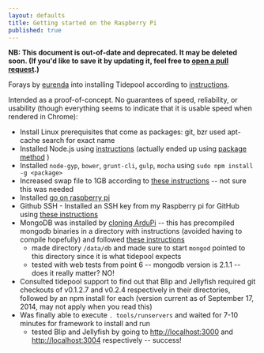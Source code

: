 ```yaml
---
layout: defaults
title: Getting started on the Raspberry Pi 
published: true
---
```


**NB: This document is out-of-date and deprecated. It may be deleted soon. (If you'd like to save it by updating it, feel free to [open a pull request](https://github.com/tidepool-org/tidepool-org.github.io).)**

Forays by [eurenda](https://github.com/eurenda) into installing Tidepool according to [instructions](http://developer.tidepool.org/starting-up-services/).

Intended as a proof-of-concept.  No guarantees of speed, reliability, or usability (though everything seems to indicate that it is usable speed when rendered in Chrome):

* Install Linux prerequisites that come as packages: git, bzr used apt-cache search <keyword> for exact name
* Installed Node.js using [instructions](http://joshondesign.com/2013/10/23/noderpi) (actually ended up using [package method](http://weworkweplay.com/play/raspberry-pi-nodejs/) )
* Installed `node-gyp`, `bower`, `grunt-cli`, `gulp`, `mocha` using `sudo npm install -g <package>`
* Increased swap file to 1GB according to [these instructions](http://lokir.wordpress.com/2012/10/13/raspberry-pi-debian-how-to-change-swap-size/) -- not sure this was needed
* Installed [go on raspberry pi](http://dave.cheney.net/unofficial-arm-tarballs)
* Github SSH - Installed an SSH key from my Raspberry pi for GitHub using [these instructions](https://help.github.com/articles/generating-ssh-keys)
* MongoDB was installed by [cloning ArduPi](https://github.com/brice-morin/ArduPi) -- this has precompiled mongodb binaries in a directory with instructions (avoided having to compile hopefully) and followed [these instructions](https://github.com/brice-morin/ArduPi/tree/master/mongodb-rpi/linux-test)
  * made directory `/data/db` and made sure to start `mongod` pointed to this directory since it is what tidepool expects
  * tested with web tests from point 6 -- mongodb version is 2.1.1 -- does it really matter?  NO!
* Consulted tidepool support to find out that Blip and Jellyfish required git checkouts of v0.1.2.7 and v0.2.4 respectively in their directories, followed by an npm install for each (version current as of September 17, 2014, may not apply when you read this)
* Was finally able to execute `. tools/runservers` and waited for 7-10 minutes for framework to install and run
  * tested Blip and Jellyfish by going to [http://localhost:3000](http://localhost:3000) and [http://localhost:3004](http://localhost:3004) respectively -- success!
